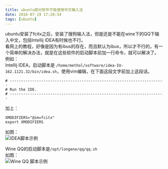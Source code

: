 ```yaml
---
title: ubuntu部分软件不能使用中文输入法
date: 2016-07-19 17:20:54
tags: [ubuntu]
---
```

  
ubuntu安装了fcitx之后，安装了搜狗输入法，但是还是不能在wine下的QQ下输入中文，包括Intellij IDEA有时候也不行。  
看网上的教程，好像是因为有ibus的存在，而且默认为ibus，所以才不行的，有一个简单的解决办法，就是在这些软件的启动脚本前加一行命令，就可以解决了。  
例如：  
Intellij IDEA，启动脚本是 `/home/methol/software/idea-IU-162.1121.32/bin/idea.sh`，使用vim编辑，在下面这段文字前加上这段话。
```
# ---------------------------------------------------------------------
# Run the IDE.
# ---------------------------------------------------------------------
```
加上：  
```
XMODIFIERS="@im=fcitx"
export XMODIFIERS
```
如图：  
![IDEA脚本示例](/upload/image/ubuntu部分软件不能使用中文输入法1.png)  
  
  
Wine QQ的启动脚本是`/opt/longene/qq/qq.sh`  
如图：  
![Wine QQ 脚本示例](/upload/image/ubuntu部分软件不能使用中文输入法1.png)  
  
  
